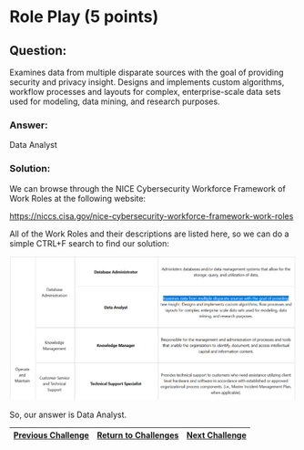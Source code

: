 # Role Play (5 points)

## Question:

Examines data from multiple disparate sources with the goal of providing security and privacy insight. Designs and implements custom algorithms, workflow processes and layouts for complex, enterprise-scale data sets used for modeling, data mining, and research purposes.

### Answer:

Data Analyst

### Solution:

We can browse through the NICE Cybersecurity Workforce Framework of Work Roles at the following website:

https://niccs.cisa.gov/nice-cybersecurity-workforce-framework-work-roles

All of the Work Roles and their descriptions are listed here, so we can do a simple CTRL+F search to find our solution:

[![nice-screenshot.png](nice-screenshot.png)](https://niccs.cisa.gov/nice-cybersecurity-workforce-framework-work-roles)

So, our answer is Data Analyst.

| [Previous Challenge](/Challenges/Operate-And-Maintain/2) | [Return to Challenges](/Challenges/../../../#modules) | [Next Challenge](/Challenges/Operate-And-Maintain/4) |
| :------- | :-----: | ------: |
